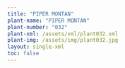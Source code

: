 ```yaml
---
title: "PIPER MONTAN"
plant-name: "PIPER MONTAN"
plant-number: "032"
plant-xml: /assets/xml/plant032.xml
plant-img: /assets/img/plant032.jpg
layout: single-xml
toc: false
---
```

